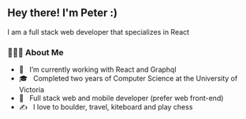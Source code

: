 <h2> Hey there! I'm Peter :) </h2>

<p>I am a full stack web developer that specializes in React</p>


<h3> 👨🏻‍💻 About Me </h3>

- 🔭 &nbsp; I’m currently working with React and Graphql
- 🎓 &nbsp; Completed two years of Computer Science at the University of Victoria
- 💼 &nbsp; Full stack web and mobile developer (prefer web front-end)
- ✍️ &nbsp; I love to boulder, travel, kiteboard and play chess
